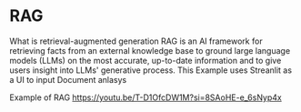 # RAG 
What is retrieval-augmented generation
RAG is an AI framework for retrieving facts from an external knowledge base to ground large language models (LLMs)
on the most accurate, up-to-date information and to give users insight into LLMs' generative process.
This Example uses Streanlit as a UI to input Document anlasys 

Example of RAG
https://youtu.be/T-D1OfcDW1M?si=8SAoHE-e_6sNyp4x
